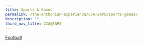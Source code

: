 ```yaml
---
title: Sports & Games
permalink: /the-anthonian-experience/CCA-SAPS/sports-games/
description: ""
third_nav_title: CCA@SAPS
---
```

[Football](https://stanthonyspri-moe-edu-sg-admin.cwp.sg/the-anthonian-experience/Sports-and-Games/Football/)